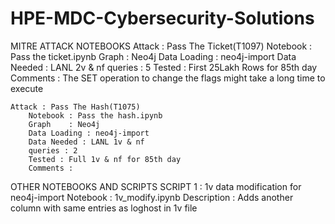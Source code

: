 # HPE-MDC-Cybersecurity-Solutions

MITRE ATTACK NOTEBOOKS
    Attack : Pass The Ticket(T1097)
        Notebook : Pass the ticket.ipynb
        Graph    : Neo4j
        Data Loading : neo4j-import
        Data Needed : LANL 2v & nf
        queries : 5
        Tested : First 25Lakh Rows for 85th day
        Comments : The SET operation to change the flags might take a long time to execute

    Attack : Pass The Hash(T1075)
        Notebook : Pass the hash.ipynb
        Graph    : Neo4j
        Data Loading : neo4j-import
        Data Needed : LANL 1v & nf
        queries : 2
        Tested : Full 1v & nf for 85th day
        Comments :

OTHER NOTEBOOKS AND SCRIPTS
    SCRIPT 1 : 1v data modification for neo4j-import 
        Notebook : 1v_modify.ipynb
        Description : Adds another column with same entries as loghost in 1v file
  
